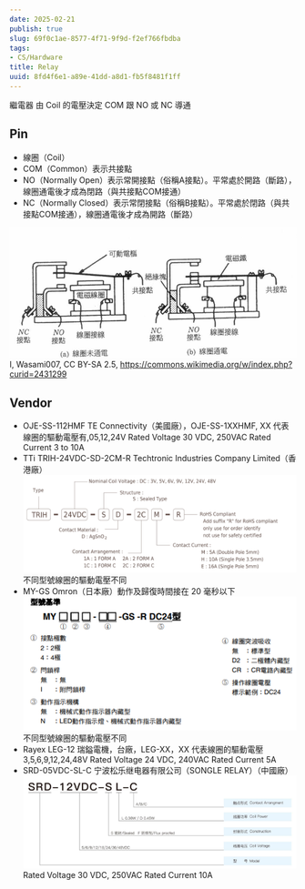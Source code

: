 ```yaml
---
date: 2025-02-21
publish: true
slug: 69f0c1ae-8577-4f71-9f9d-f2ef766fbdba
tags:
- CS/Hardware
title: Relay
uuid: 8fd4f6e1-a89e-41dd-a8d1-fb5f8481f1ff
---
```

繼電器
由 Coil 的電壓決定 COM 跟 NO 或 NC 導通

## Pin

- 線圈（Coil）
- COM（Common）表示共接點
- NO（Normally Open）表示常開接點（俗稱A接點）。平常處於開路（斷路），線圈通電後才成為閉路（與共接點COM接通）
- NC（Normally Closed）表示常閉接點（俗稱B接點）。平常處於閉路（與共接點COM接通），線圈通電後才成為開路（斷路）

![](../170aa47e-dbfd-4756-a1bd-e63428de654c.jpg)
I, Wasami007, CC BY-SA 2.5, https://commons.wikimedia.org/w/index.php?curid=2431299

## Vendor

- OJE-SS-112HMF
  TE Con​​nectivity（美國廠），OJE-SS-1XXHMF, XX 代表線圈的驅動電壓有,05,12,24V
  Rated Voltage 30 VDC, 250VAC
  Rated Current 3 to 10A
- TTi TRIH-24VDC-SD-2CM-R
  Techtronic Industries Company Limited（香港廠）
  ![](../0ed33308-441f-4aaf-b94d-4bca922981ad.png)
  不同型號線圈的驅動電壓不同
- MY-GS
  Omron（日本廠）動作及歸復時間接在 20 毫秒以下
  ![](../6e8457c4-18fe-4157-acc7-2f434d72975e.png)
  不同型號線圈的驅動電壓不同
- Rayex  LEG-12
  瑞鎰電機，台廠，LEG-XX，XX 代表線圈的驅動電壓 3,5,6,9,12,24,48V
  Rated Voltage 24 VDC, 240VAC
  Rated Current 5A
- SRD-05VDC-SL-C
  宁波松乐继电器有限公司（SONGLE RELAY）（中國廠）
  ![](../0563147f-5180-4959-9857-c6000621cf94.png)
  Rated Voltage 30 VDC, 250VAC
  Rated Current 10A
